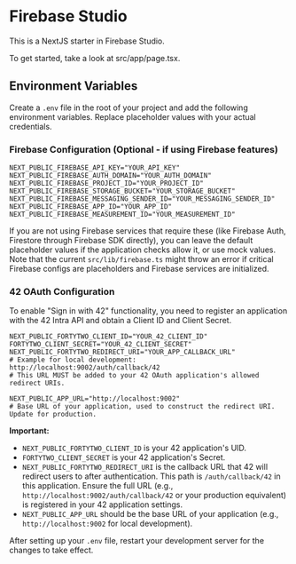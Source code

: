 
# Firebase Studio

This is a NextJS starter in Firebase Studio.

To get started, take a look at src/app/page.tsx.

## Environment Variables

Create a `.env` file in the root of your project and add the following environment variables. Replace placeholder values with your actual credentials.

### Firebase Configuration (Optional - if using Firebase features)

```env
NEXT_PUBLIC_FIREBASE_API_KEY="YOUR_API_KEY"
NEXT_PUBLIC_FIREBASE_AUTH_DOMAIN="YOUR_AUTH_DOMAIN"
NEXT_PUBLIC_FIREBASE_PROJECT_ID="YOUR_PROJECT_ID"
NEXT_PUBLIC_FIREBASE_STORAGE_BUCKET="YOUR_STORAGE_BUCKET"
NEXT_PUBLIC_FIREBASE_MESSAGING_SENDER_ID="YOUR_MESSAGING_SENDER_ID"
NEXT_PUBLIC_FIREBASE_APP_ID="YOUR_APP_ID"
NEXT_PUBLIC_FIREBASE_MEASUREMENT_ID="YOUR_MEASUREMENT_ID"
```

If you are not using Firebase services that require these (like Firebase Auth, Firestore through Firebase SDK directly), you can leave the default placeholder values if the application checks allow it, or use mock values. Note that the current `src/lib/firebase.ts` might throw an error if critical Firebase configs are placeholders and Firebase services are initialized.

### 42 OAuth Configuration

To enable "Sign in with 42" functionality, you need to register an application with the 42 Intra API and obtain a Client ID and Client Secret.

```env
NEXT_PUBLIC_FORTYTWO_CLIENT_ID="YOUR_42_CLIENT_ID"
FORTYTWO_CLIENT_SECRET="YOUR_42_CLIENT_SECRET"
NEXT_PUBLIC_FORTYTWO_REDIRECT_URI="YOUR_APP_CALLBACK_URL" 
# Example for local development: http://localhost:9002/auth/callback/42
# This URL MUST be added to your 42 OAuth application's allowed redirect URIs.

NEXT_PUBLIC_APP_URL="http://localhost:9002" 
# Base URL of your application, used to construct the redirect URI. Update for production.
```

**Important:** 
- `NEXT_PUBLIC_FORTYTWO_CLIENT_ID` is your 42 application's UID.
- `FORTYTWO_CLIENT_SECRET` is your 42 application's Secret.
- `NEXT_PUBLIC_FORTYTWO_REDIRECT_URI` is the callback URL that 42 will redirect users to after authentication. This path is `/auth/callback/42` in this application. Ensure the full URL (e.g., `http://localhost:9002/auth/callback/42` or your production equivalent) is registered in your 42 application settings.
- `NEXT_PUBLIC_APP_URL` should be the base URL of your application (e.g., `http://localhost:9002` for local development).

After setting up your `.env` file, restart your development server for the changes to take effect.
